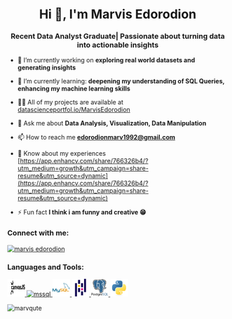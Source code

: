 <h1 align="center">Hi 👋, I'm Marvis Edorodion</h1>
<h3 align="center">Recent Data Analyst Graduate| Passionate about turning data into actionable insights</h3>



- 🔭 I’m currently working on **exploring real world datasets and generating insights**

- 🌱 I’m currently learning: **deepening my understanding of SQL Queries, enhancing my machine learning skills**

- 👨‍💻 All of my projects are available at [datascienceportfol.io/MarvisEdorodion](datascienceportfol.io/MarvisEdorodion)

- 💬 Ask me about **Data Analysis, Visualization, Data Manipulation**

- 📫 How to reach me **edorodionmarv1992@gmail.com**

- 📄 Know about my experiences [https://app.enhancv.com/share/766326b4/?utm_medium=growth&utm_campaign=share-resume&utm_source=dynamic](https://app.enhancv.com/share/766326b4/?utm_medium=growth&utm_campaign=share-resume&utm_source=dynamic)

- ⚡ Fun fact **I think i am funny and creative 😁**

<h3 align="left">Connect with me:</h3>
<p align="left">
<a href="https://linkedin.com/in/marvis edorodion" target="blank"><img align="center" src="https://raw.githubusercontent.com/rahuldkjain/github-profile-readme-generator/master/src/images/icons/Social/linked-in-alt.svg" alt="marvis edorodion" height="30" width="40" /></a>
</p>

<h3 align="left">Languages and Tools:</h3>
<p align="left"> <a href="https://canvasjs.com" target="_blank" rel="noreferrer"> <img src="https://raw.githubusercontent.com/Hardik0307/Hardik0307/master/assets/canvasjs-charts.svg" alt="canvasjs" width="40" height="40"/> </a> <a href="https://www.microsoft.com/en-us/sql-server" target="_blank" rel="noreferrer"> <img src="https://www.svgrepo.com/show/303229/microsoft-sql-server-logo.svg" alt="mssql" width="40" height="40"/> </a> <a href="https://www.mysql.com/" target="_blank" rel="noreferrer"> <img src="https://raw.githubusercontent.com/devicons/devicon/master/icons/mysql/mysql-original-wordmark.svg" alt="mysql" width="40" height="40"/> </a> <a href="https://pandas.pydata.org/" target="_blank" rel="noreferrer"> <img src="https://raw.githubusercontent.com/devicons/devicon/2ae2a900d2f041da66e950e4d48052658d850630/icons/pandas/pandas-original.svg" alt="pandas" width="40" height="40"/> </a> <a href="https://www.postgresql.org" target="_blank" rel="noreferrer"> <img src="https://raw.githubusercontent.com/devicons/devicon/master/icons/postgresql/postgresql-original-wordmark.svg" alt="postgresql" width="40" height="40"/> </a> <a href="https://www.python.org" target="_blank" rel="noreferrer"> <img src="https://raw.githubusercontent.com/devicons/devicon/master/icons/python/python-original.svg" alt="python" width="40" height="40"/> </a> </p>

<p><img align="center" src="https://github-readme-stats.vercel.app/api/top-langs?username=marvqute&show_icons=true&locale=en&layout=compact" alt="marvqute" /></p>

<!---
marvqute/marvqute is a ✨ special ✨ repository because its `README.md` (this file) appears on your GitHub profile.
You can click the Preview link to take a look at your changes.
--->
